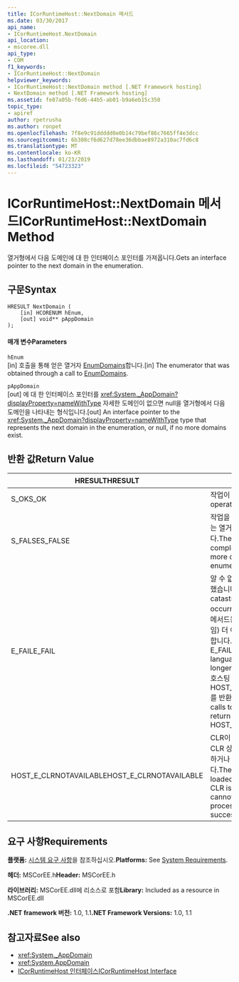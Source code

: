 ```yaml
---
title: ICorRuntimeHost::NextDomain 메서드
ms.date: 03/30/2017
api_name:
- ICorRuntimeHost.NextDomain
api_location:
- mscoree.dll
api_type:
- COM
f1_keywords:
- ICorRuntimeHost::NextDomain
helpviewer_keywords:
- ICorRuntimeHost::NextDomain method [.NET Framework hosting]
- NextDomain method [.NET Framework hosting]
ms.assetid: fe07a05b-f6d6-44b5-ab01-b9a6eb15c350
topic_type:
- apiref
author: rpetrusha
ms.author: ronpet
ms.openlocfilehash: 7f8e9c91ddddd0e0b14c79bef86c7665ff4e3dcc
ms.sourcegitcommit: 6b308cf6d627d78ee36dbbae8972a310ac7fd6c8
ms.translationtype: MT
ms.contentlocale: ko-KR
ms.lasthandoff: 01/23/2019
ms.locfileid: "54723323"
---
```

# <a name="icorruntimehostnextdomain-method"></a><span data-ttu-id="6d7f4-102">ICorRuntimeHost::NextDomain 메서드</span><span class="sxs-lookup"><span data-stu-id="6d7f4-102">ICorRuntimeHost::NextDomain Method</span></span>
<span data-ttu-id="6d7f4-103">열거형에서 다음 도메인에 대 한 인터페이스 포인터를 가져옵니다.</span><span class="sxs-lookup"><span data-stu-id="6d7f4-103">Gets an interface pointer to the next domain in the enumeration.</span></span>  
  
## <a name="syntax"></a><span data-ttu-id="6d7f4-104">구문</span><span class="sxs-lookup"><span data-stu-id="6d7f4-104">Syntax</span></span>  
  
```  
HRESULT NextDomain (  
    [in] HCORENUM hEnum,  
    [out] void** pAppDomain  
);  
```  
  
#### <a name="parameters"></a><span data-ttu-id="6d7f4-105">매개 변수</span><span class="sxs-lookup"><span data-stu-id="6d7f4-105">Parameters</span></span>  
 `hEnum`  
 <span data-ttu-id="6d7f4-106">[in] 호출을 통해 얻은 열거자 [EnumDomains](../../../../docs/framework/unmanaged-api/hosting/icorruntimehost-enumdomains-method.md)합니다.</span><span class="sxs-lookup"><span data-stu-id="6d7f4-106">[in] The enumerator that was obtained through a call to [EnumDomains](../../../../docs/framework/unmanaged-api/hosting/icorruntimehost-enumdomains-method.md).</span></span>  
  
 `pAppDomain`  
 <span data-ttu-id="6d7f4-107">[out] 에 대 한 인터페이스 포인터를 <xref:System._AppDomain?displayProperty=nameWithType> 자세한 도메인이 없으면 null을 열거형에서 다음 도메인을 나타내는 형식입니다.</span><span class="sxs-lookup"><span data-stu-id="6d7f4-107">[out] An interface pointer to the <xref:System._AppDomain?displayProperty=nameWithType> type that represents the next domain in the enumeration, or null, if no more domains exist.</span></span>  
  
## <a name="return-value"></a><span data-ttu-id="6d7f4-108">반환 값</span><span class="sxs-lookup"><span data-stu-id="6d7f4-108">Return Value</span></span>  
  
|<span data-ttu-id="6d7f4-109">HRESULT</span><span class="sxs-lookup"><span data-stu-id="6d7f4-109">HRESULT</span></span>|<span data-ttu-id="6d7f4-110">설명</span><span class="sxs-lookup"><span data-stu-id="6d7f4-110">Description</span></span>|  
|-------------|-----------------|  
|<span data-ttu-id="6d7f4-111">S_OK</span><span class="sxs-lookup"><span data-stu-id="6d7f4-111">S_OK</span></span>|<span data-ttu-id="6d7f4-112">작업이 완료되었습니다.</span><span class="sxs-lookup"><span data-stu-id="6d7f4-112">The operation was successful.</span></span>|  
|<span data-ttu-id="6d7f4-113">S_FALSE</span><span class="sxs-lookup"><span data-stu-id="6d7f4-113">S_FALSE</span></span>|<span data-ttu-id="6d7f4-114">작업을 완료 하지 못했습니다 또는 열거형에 도메인이 더 있습니다.</span><span class="sxs-lookup"><span data-stu-id="6d7f4-114">The operation failed to complete, or there are no more domains in the enumeration.</span></span>|  
|<span data-ttu-id="6d7f4-115">E_FAIL</span><span class="sxs-lookup"><span data-stu-id="6d7f4-115">E_FAIL</span></span>|<span data-ttu-id="6d7f4-116">알 수 없는 치명적인 오류가 발생 했습니다.</span><span class="sxs-lookup"><span data-stu-id="6d7f4-116">An unknown, catastrophic failure occurred.</span></span> <span data-ttu-id="6d7f4-117">E_FAIL을 반환 하는 메서드는 CLR (공용 언어 런타임) 더 이상 사용할 수 진행에서 합니다.</span><span class="sxs-lookup"><span data-stu-id="6d7f4-117">If a method returns E_FAIL, the common language runtime (CLR) is no longer usable in the process.</span></span> <span data-ttu-id="6d7f4-118">호스팅 Api에 대 한 후속 호출 HOST_E_CLRNOTAVAILABLE를 반환합니다.</span><span class="sxs-lookup"><span data-stu-id="6d7f4-118">Subsequent calls to any hosting APIs return HOST_E_CLRNOTAVAILABLE.</span></span>|  
|<span data-ttu-id="6d7f4-119">HOST_E_CLRNOTAVAILABLE</span><span class="sxs-lookup"><span data-stu-id="6d7f4-119">HOST_E_CLRNOTAVAILABLE</span></span>|<span data-ttu-id="6d7f4-120">CLR이 로드 된 프로세스에 또는 CLR 상태인는 관리 코드를 실행 하거나 호출을 처리할 수 없습니다.</span><span class="sxs-lookup"><span data-stu-id="6d7f4-120">The CLR has not been loaded into a process, or the CLR is in a state in which it cannot run managed code or process the call successfully.</span></span>|  
  
## <a name="requirements"></a><span data-ttu-id="6d7f4-121">요구 사항</span><span class="sxs-lookup"><span data-stu-id="6d7f4-121">Requirements</span></span>  
 <span data-ttu-id="6d7f4-122">**플랫폼:** [시스템 요구 사항](../../../../docs/framework/get-started/system-requirements.md)을 참조하십시오.</span><span class="sxs-lookup"><span data-stu-id="6d7f4-122">**Platforms:** See [System Requirements](../../../../docs/framework/get-started/system-requirements.md).</span></span>  
  
 <span data-ttu-id="6d7f4-123">**헤더:** MSCorEE.h</span><span class="sxs-lookup"><span data-stu-id="6d7f4-123">**Header:** MSCorEE.h</span></span>  
  
 <span data-ttu-id="6d7f4-124">**라이브러리:** MSCorEE.dll에 리소스로 포함</span><span class="sxs-lookup"><span data-stu-id="6d7f4-124">**Library:** Included as a resource in MSCorEE.dll</span></span>  
  
 <span data-ttu-id="6d7f4-125">**.NET framework 버전:** 1.0, 1.1</span><span class="sxs-lookup"><span data-stu-id="6d7f4-125">**.NET Framework Versions:** 1.0, 1.1</span></span>  
  
## <a name="see-also"></a><span data-ttu-id="6d7f4-126">참고자료</span><span class="sxs-lookup"><span data-stu-id="6d7f4-126">See also</span></span>
- <xref:System._AppDomain>
- <xref:System.AppDomain>
- [<span data-ttu-id="6d7f4-127">ICorRuntimeHost 인터페이스</span><span class="sxs-lookup"><span data-stu-id="6d7f4-127">ICorRuntimeHost Interface</span></span>](../../../../docs/framework/unmanaged-api/hosting/icorruntimehost-interface.md)
